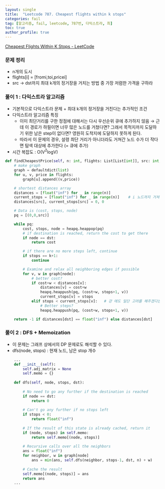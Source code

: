 ```yaml
---
layout: single
title:  "Leetcode 787. Cheapest flights within k stops"
categories: fail
tag: [알고리즘, fail, leetcode, 787번, 다익스트라, 최]
toc: true
author_profile: true
---
```

[Cheapest Flights Within K Stops - LeetCode](https://leetcode.com/problems/cheapest-flights-within-k-stops/)

### 문제 정리

- n개의 도시
- flights[i] = [fromi,toi,pricei]
- src → dst까지 최대 k개의 정거장을 거치는 방법 중 가장 저렴한 가격을 구하라

### 풀이 1 : 다익스트라 알고리즘

- 기본적으로 다익스트라 문제 + 최대 k개의 정거장을 거친다는 추가적인 조건
- 다익스트라 알고리즘 특징
    - 이미 최단거리를 구한 정점에 대해서는 다시 우선순위 큐에 추가하지 않음 
    → 근데 이 경로가 하필이면 너무 많은 노드를 거쳤다면? 그래서 목적지까지 도달하기 위한 남은 step이 없다면? 영원히 도착지에 도달하지 못하게 된다.
    - 따라서 이 문제의 경우, 설령 최단 거리가 아니더라도 거쳐간 노드 수가 더 작다면 탐색 대상에 추가한다 (= 큐에 추가)
- 시간 복잡도 : O(V$^2$logV)

```python
def findCheapestPrice(self, n: int, flights: List[List[int]], src: int, dst: int, k: int) -> int:
    # make graph
    graph = defaultdict(list)
    for u, v, price in flights:
        graph[u].append((v,price))

    # shortest distances array
    distances = [float("inf") for _ in range(n)]
    current_stops = [float("inf") for _ in range(n)]    # i 노드까지 거쳐간 최소 노드의 수
    distances[src], current_stops[src] = 0, 0

    # Data is (cost, stops, node)
    pq = [(0,0,src)]

    while pq:
        cost, stops, node = heapq.heappop(pq)
        # if destination is reached, return the cost to get there
        if node == dst:
            return cost

        # if there are no more steps left, continue
        if stops == k+1:
            continue

        # Examine and relax all neighboring edges if possible
        for v, w in graph[node]:
            # better cost?
            if cost+w < distances[v]:
                distances[v] = cost+w
                heapq.heappush(pq, (cost+w, stops+1, v))
                current_stops[v] = stops
            elif stops < current_stops[v]:   # 걍 애도 일단 고려를 해주겠다는 것임 (설령 최소 거리가 아니더라도)
                # Better steps?
                heapq.heappush(pq, (cost+w, stops+1, v))

    return -1 if distances[dst] == float("inf") else distances[dst]
```

### 풀이 2 : DFS + Memoization

- 이 문제는 그래프 상에서의 DP 문제로도 해석할 수 있다.
- dfs(node, stops)  : 현재 노드, 남은 stop 개수
```python
    ...
    def __init__(self):
        self.adj_matrix = None
        self.memo = {}
    
    def dfs(self, node, stops, dst):
            
        # No need to go any further if the destination is reached    
        if node == dst:
            return 0
        
        # Can't go any further if no stops left
        if stops < 0:
            return float("inf")
        
        # If the result of this state is already cached, return it
        if (node, stops) in self.memo:
            return self.memo[(node, stops)]
        
        # Recursive calls over all the neighbors
        ans = float("inf")
        for neighbor, w in graph[node]
            ans = min(ans, self.dfs(neighbor, stops-1, dst, n) + w)
        
        # Cache the result
        self.memo[(node, stops)] = ans        
        return ans
    ...

```
